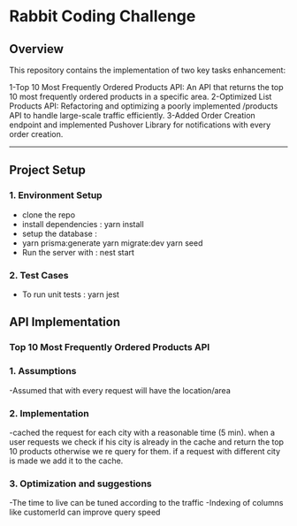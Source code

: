 
# Rabbit Coding Challenge

## Overview

This repository contains the implementation of two key tasks enhancement:

1-Top 10 Most Frequently Ordered Products API: An API that returns the top 10 most frequently ordered products in a specific area.
2-Optimized List Products API: Refactoring and optimizing a poorly implemented /products API to handle large-scale traffic efficiently.
3-Added Order Creation endpoint and implemented Pushover Library for notifications with every order creation.

---
## Project Setup

### 1. **Environment Setup**

- clone the repo
- install dependencies : yarn install
- setup the database :
-   yarn prisma:generate
    yarn migrate:dev
    yarn seed
- Run the server with : nest start

### 2. **Test Cases**

- To run unit tests : yarn jest

## API Implementation 

### Top 10 Most Frequently Ordered Products API
### 1. **Assumptions**
-Assumed that with every request will have the location/area
### 2. **Implementation**
-cached the request for each city with a reasonable time (5 min). when a user requests we check if his city is already in the cache and return the top 10 products otherwise we re query for them. if a request with different city is made we add it to the cache.
### 3. **Optimization and suggestions**

-The time to live can be tuned according to the traffic
-Indexing of columns like customerId can improve query speed 









